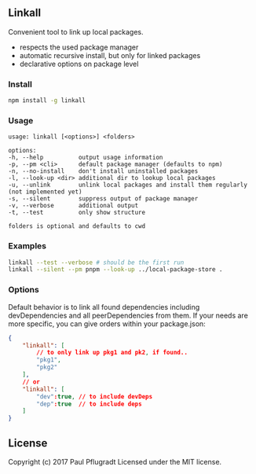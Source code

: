 ## Linkall

Convenient tool to link up local packages.

- respects the used package manager
- automatic recursive install, but only for linked packages
- declarative options on package level

### Install

```bash
npm install -g linkall
```

### Usage

```
usage: linkall [<options>] <folders>

options:
-h, --help          output usage information
-p, --pm <cli>      default package manager (defaults to npm)
-n, --no-install    don't install uninstalled packages
-l, --look-up <dir> additional dir to lookup local packages
-u, --unlink        unlink local packages and install them regularly (not implemented yet)
-s, --silent        suppress output of package manager
-v, --verbose       additional output
-t, --test          only show structure

folders is optional and defaults to cwd
```

### Examples

```bash
linkall --test --verbose # should be the first run
linkall --silent --pm pnpm --look-up ../local-package-store .
```

### Options

Default behavior is to link all found dependencies including devDependencies and all peerDependencies from them.
If your needs are more specific, you can give orders within your package.json:
```json
{
    "linkall": [
        // to only link up pkg1 and pk2, if found..
        "pkg1",
        "pkg2"
    ],
    // or
    "linkall": [
        "dev":true, // to include devDeps
        "dep":true  // to include deps
    ]
}
```


## License
Copyright (c) 2017 Paul Pflugradt
Licensed under the MIT license.

